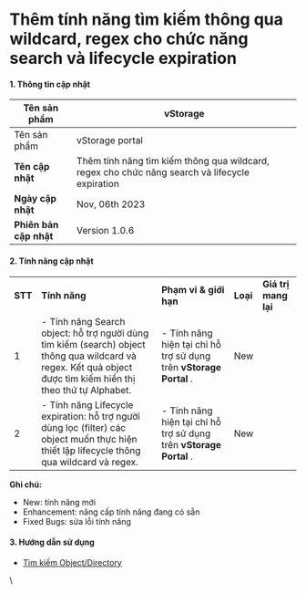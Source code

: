 # Thêm tính năng tìm kiếm thông qua wildcard, regex cho chức năng search và lifecycle expiration

#### 1. Thông tin cập nhật 

| **Tên sản phẩm**       | vStorage                                                                                       |
| ---------------------- | ---------------------------------------------------------------------------------------------- |
| Tên sản phẩm           | vStorage portal                                                                                |
| **Tên cập nhật**       | Thêm tính năng tìm kiếm thông qua wildcard, regex cho chức năng search và lifecycle expiration |
| **Ngày cập nhật**      | Nov, 06th 2023                                                                                 |
| **Phiên bản cập nhật** | Version 1.0.6                                                                                  |

#### 2. Tính năng cập nhật 

|  |  |  |  |  |
| --- | --- | --- | --- | --- |
| **STT** | **Tính năng** | **Phạm vi & giới hạn** | **Loại** | **Giá trị mang lại** |
| 1 | - Tính năng Search object: hỗ trợ người dùng tìm kiếm (search) object thông qua wildcard và regex. Kết quả object được tìm kiếm hiển thị theo thứ tự Alphabet. | - Tính năng hiện tại chỉ hỗ trợ sử dụng trên  **vStorage Portal** . | New |  |
| 2 | - Tính năng Lifecycle expiration: hỗ trợ người dùng lọc (filter) các object muốn thực hiện thiết lập lifecycle thông qua wildcard và regex. | - Tính năng hiện tại chỉ hỗ trợ sử dụng trên  **vStorage Portal** . | New |  |

**Ghi chú:**

* New: tính năng mới
* Enhancement: nâng cấp tính năng đang có sẵn
* Fixed Bugs: sửa lỗi tính năng

#### 3. Hướng dẫn sử dụng 

* [Tìm kiếm Object/Directory](https://docs.vngcloud.vn/vng-cloud-document/vn/vstorage/object-storage/vstorage-hcm03/cac-tinh-nang-cua-vstorage/lam-viec-voi-directory-va-object/tim-kiem-object-directory)

\
